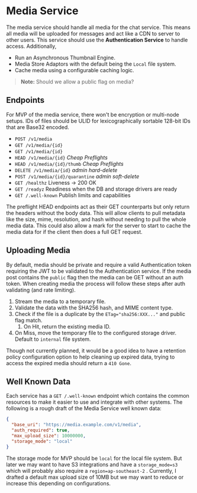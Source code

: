 # Media Service

The media service should handle all media for the chat service. This means all media will be uploaded for messages and act like a CDN to server to other users. This service should use the **Authentication Service** to handle access. Additionally,

- Run an Asynchronous Thumbnail Engine.
- Media Store Adaptors with the default being the `Local` file system.
- Cache media using a configurable caching logic.

> **Note:** Should we allow a public flag on media?

## Endpoints

For MVP of the media service, there won't be encryption or multi-node setups. IDs of files should be ULID for lexicographically sortable 128-bit IDs that are Base32 encoded.

- `POST /v1/media` 
- `GET /v1/media/{id}` 
- `GET /v1/media/{id}`
- `HEAD /v1/media/{id}` *Cheap Preflights*
- `HEAD /v1/media/{id}/thumb` *Cheap Preflights*
- `DELETE /v1/media/{id}` *admin hard-delete*
- `POST /v1/media/{id}/quarantine` *admin soft-delete*
- `GET /healthz` Liveness → 200 OK
- `GET /readyz` Readiness when the DB and storage drivers are ready
- `GET /.well-known` Publish limits and capabilities

The preflight HEAD endpoints act as their GET counterparts but only return the headers without the body data. This will allow clients to pull metadata like the size, mime, resolution, and hash without needing to pull the whole media data. This could also allow a mark for the server to start to cache the media data for if the client then does a full GET request.

## Uploading Media

By default, media should be private and require a valid Authentication token requiring the JWT to be validated to the Authentication service. If the media post contains the `public` flag then the media can be GET without an auth token. When creating media the process will follow these steps after auth validating (and rate limiting).

1. Stream the media to a temporary file. 
2. Validate the data with the SHA256 hash, and MIME content type.
3. Check if the file is a duplicate by the `ETag="sha256:XXX..."` and public flag match.
    1. On Hit, return the existing media ID.
4. On Miss, move the temporary file to the configured storage driver. Default to `internal` file system.

Though not currently planned, it would be a good idea to have a retention policy configuration option to help cleaning up expired data, trying to access the expired media should return a `410 Gone`.

## Well Known Data

Each service has a `GET /.well-known` endpoint which contains the common resources to make it easier to use and integrate with other systems. The following is a rough draft of the Media Service well known data:

```json
{
  "base_uri": "https://media.example.com/v1/media",
  "auth_required": true,
  "max_upload_size": 10000000,
  "storage_mode": "local"
}
```

The storage mode for MVP should be `local` for the local file system. But later we may want to have S3 integrations and have a `storage_mode=s3` which will probably also require a `region=ap-southeast-2` . Currently, I drafted a default max upload size of 10MB but we may want to reduce or increase this depending on configurations.